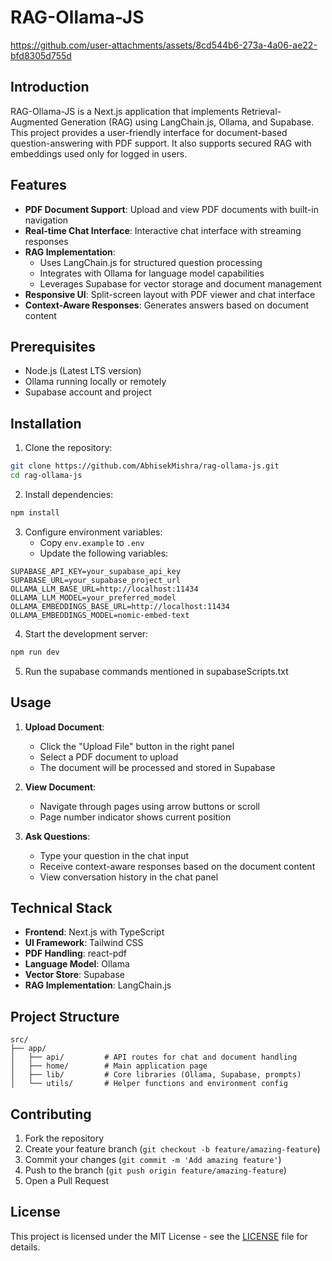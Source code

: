 # RAG-Ollama-JS


https://github.com/user-attachments/assets/8cd544b6-273a-4a06-ae22-bfd8305d755d


## Introduction
RAG-Ollama-JS is a Next.js application that implements Retrieval-Augmented Generation (RAG) using LangChain.js, Ollama, and Supabase. This project provides a user-friendly interface for document-based question-answering with PDF support. It also supports secured RAG with embeddings used only for logged in users.

## Features
- **PDF Document Support**: Upload and view PDF documents with built-in navigation
- **Real-time Chat Interface**: Interactive chat interface with streaming responses
- **RAG Implementation**: 
  - Uses LangChain.js for structured question processing
  - Integrates with Ollama for language model capabilities
  - Leverages Supabase for vector storage and document management
- **Responsive UI**: Split-screen layout with PDF viewer and chat interface
- **Context-Aware Responses**: Generates answers based on document content

## Prerequisites
- Node.js (Latest LTS version)
- Ollama running locally or remotely
- Supabase account and project

## Installation

1. Clone the repository:
```bash
git clone https://github.com/AbhisekMishra/rag-ollama-js.git
cd rag-ollama-js
```

2. Install dependencies:
```bash
npm install
```

3. Configure environment variables:
   - Copy `env.example` to `.env`
   - Update the following variables:
```plaintext
SUPABASE_API_KEY=your_supabase_api_key
SUPABASE_URL=your_supabase_project_url
OLLAMA_LLM_BASE_URL=http://localhost:11434
OLLAMA_LLM_MODEL=your_preferred_model
OLLAMA_EMBEDDINGS_BASE_URL=http://localhost:11434
OLLAMA_EMBEDDINGS_MODEL=nomic-embed-text
```

4. Start the development server:
```bash
npm run dev
```

5. Run the supabase commands mentioned in supabaseScripts.txt

## Usage

1. **Upload Document**:
   - Click the "Upload File" button in the right panel
   - Select a PDF document to upload
   - The document will be processed and stored in Supabase

2. **View Document**:
   - Navigate through pages using arrow buttons or scroll
   - Page number indicator shows current position

3. **Ask Questions**:
   - Type your question in the chat input
   - Receive context-aware responses based on the document content
   - View conversation history in the chat panel

## Technical Stack

- **Frontend**: Next.js with TypeScript
- **UI Framework**: Tailwind CSS
- **PDF Handling**: react-pdf
- **Language Model**: Ollama
- **Vector Store**: Supabase
- **RAG Implementation**: LangChain.js

## Project Structure

```plaintext
src/
├── app/
│   ├── api/         # API routes for chat and document handling
│   ├── home/        # Main application page
│   ├── lib/         # Core libraries (Ollama, Supabase, prompts)
│   └── utils/       # Helper functions and environment config
```

## Contributing

1. Fork the repository
2. Create your feature branch (`git checkout -b feature/amazing-feature`)
3. Commit your changes (`git commit -m 'Add amazing feature'`)
4. Push to the branch (`git push origin feature/amazing-feature`)
5. Open a Pull Request

## License

This project is licensed under the MIT License - see the [LICENSE](LICENSE) file for details.
